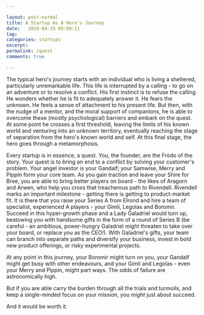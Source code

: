 ```yaml
---

layout: post-normal
title: A Startup As A Hero's Journey
date:   2018-04-19 09:00:11
tag: 
categories: startups
excerpt: 
permalink: /quest
comments: true

---
```




The typical hero's journey starts with an individual who is living a sheltered, particularly unremarkable life. This life is interrupted by a calling - to go on an adventure or to resolve a conflict. His first instinct is to refuse the calling. He wonders whether he is fit to adequately answer it. He fears the unknown. He feels a sense of attachment to his present life.  But then, with the nudge of a mentor, and the moral support of companions, he is able to overcome these (mostly psychological) barriers and embark on the quest. At some point he crosses a first threshold, leaving the limits of his known world and venturing into an unknown territory, eventually reaching the  stage of separation from the hero's known world and self. At this final stage, the hero goes through a metamorphosis. 

Every startup is in essence, a quest. You, the founder, are the Frodo of the story. Your quest is to bring an end to a conflict by solving your customer's problem. Your angel investor is your Gandalf; your Samwise, Merry and Pippin form your core team. As you gain traction and leave your Shire for Bree, you are able to bring better players on board - the likes of Aragorn and Arwen, who help you cross that treacherous path to Rivendell. Rivendell marks an important milestone - getting there is getting to product-market fit.  It is there that you raise your Series A from Elrond and hire a team of specialist, experienced A players - your Gimli, Legolas and Boromir. Succeed in this hyper-growth phase and a Lady Galadriel would turn up, bestowing you with handsome gifts in the form of a round of Series B (be careful - an ambitious, power-hungry Galadriel might threaten to take over your board, or replace you as the CEO!). With Galadriel's gifts, your team can branch into separate paths and diversify your business, invest in bold new product offerings, or risky experimental projects. 

At any point in this journey, your Boromir might turn on you, your Gandalf might get busy with other endeavours, and your Gimli and Legolas - even your Merry and Pippin, might part ways. The odds of failure are astronomically high. 

But if you are able carry the burden through all the trials and turmoils, and keep a single-minded focus on your mission, you *might* just about succeed.

And it would be worth it. 

